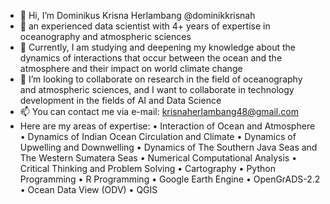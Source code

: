 - 👋 Hi, I’m Dominikus Krisna Herlambang @dominikkrisnah
- 👀 an experienced data scientist with 4+ years of expertise in oceanography and atmospheric sciences
- 🌱 Currently, I am studying and deepening my knowledge about the dynamics of interactions that occur between the ocean and the atmosphere and their impact on world climate change
- 💞️ I’m looking to collaborate on research in the field of oceanography and atmospheric sciences, and I want to collaborate in technology development in the fields of AI and Data Science
- 📫 You can contact me via e-mail: krisnaherlambang48@gmail.com
- Here are my areas of expertise:
  • Interaction of Ocean and Atmosphere
  • Dynamics of Indian Ocean Circulation and Climate
  • Dynamics of Upwelling and Downwelling
  • Dynamics of The Southern Java Seas and The Western Sumatera Seas
  • Numerical Computational Analysis
  • Critical Thinking and Problem Solving
  • Cartography
  • Python Programming
  • R Programming
  • Google Earth Engine
  • OpenGrADS-2.2
  • Ocean Data View (ODV)
  • QGIS
